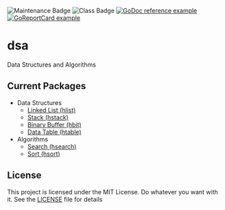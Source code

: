 ![Maintenance Badge](https://img.shields.io/badge/Maintained-yes-success)
![Class Badge](https://img.shields.io/badge/Status-experimental-yellow)
[![GoDoc reference example](https://img.shields.io/badge/godoc-reference-blue.svg)](https://godoc.org/github.com/snhilde/dsa)
[![GoReportCard example](https://goreportcard.com/badge/github.com/snhilde/dsa)](https://goreportcard.com/report/github.com/snhilde/dsa)

# dsa
Data Structures and Algorithms


## Current Packages #
* Data Structures
	* [Linked List (hlist)](https://godoc.org/github.com/snhilde/dsa/data_structures/hlist)
	* [Stack (hstack)](https://godoc.org/github.com/snhilde/dsa/data_structures/hstack)
	* [Binary Buffer (hbit)](https://godoc.org/github.com/snhilde/dsa/data_structures/hbit)
	* [Data Table (htable)](https://godoc.org/github.com/snhilde/dsa/data_structures/htable)
* Algorithms
	* [Search (hsearch)](https://godoc.org/github.com/snhilde/dsa/algorithms/hsearch)
	* [Sort (hsort)](https://godoc.org/github.com/snhilde/dsa/algorithms/hsort)


## License ##
This project is licensed under the MIT License. Do whatever you want with it.
See the [LICENSE](LICENSE) file for details
